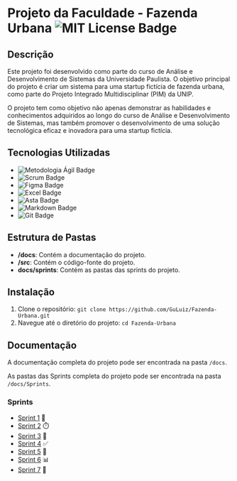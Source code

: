 # Projeto da Faculdade - Fazenda Urbana ![MIT License Badge](https://img.shields.io/badge/License-MIT-blue.svg)



## Descrição
Este projeto foi desenvolvido como parte do curso de Análise e Desenvolvimento de Sistemas da Universidade Paulista. O objetivo principal do projeto é criar um sistema para uma startup fictícia de fazenda urbana, como parte do Projeto Integrado Multidisciplinar (PIM) da UNIP.

O projeto tem como objetivo não apenas demonstrar as habilidades e conhecimentos adquiridos ao longo do curso de Análise e Desenvolvimento de Sistemas, mas também promover o desenvolvimento de uma solução tecnológica eficaz e inovadora para uma startup fictícia.

## Tecnologias Utilizadas

- ![Metodologia Ágil Badge](https://img.shields.io/badge/-Metodologia%20%C3%81gil-008B8B?style=flat-square)
- ![Scrum Badge](https://img.shields.io/badge/-Scrum-5849BE?style=flat-square&logo=scrum&logoColor=white)
- ![Figma Badge](https://img.shields.io/badge/-Figma-F24E1E?style=flat-square&logo=figma&logoColor=white)
- ![Excel Badge](https://img.shields.io/badge/-Excel-217346?style=flat-square&logo=microsoft-excel&logoColor=white)
- ![Asta Badge](https://img.shields.io/badge/-Asta-004B87?style=flat-square)
- ![Markdown Badge](https://img.shields.io/badge/-Markdown-000000?style=flat&logo=markdown)
- ![Git Badge](https://img.shields.io/badge/-Git-F05032?style=flat&logo=git&logoColor=white)




## Estrutura de Pastas
- **/docs**: Contém a documentação do projeto.
- **/src**: Contém o código-fonte do projeto.
- **docs/sprints**: Contém as pastas das sprints do projeto.

## Instalação
1. Clone o repositório: `git clone https://github.com/GuLuiz/Fazenda-Urbana.git`
2. Navegue até o diretório do projeto: `cd Fazenda-Urbana`

## Documentação
A documentação completa do projeto pode ser encontrada na pasta `/docs`.

As pastas das Sprints completa do projeto pode ser encontrada na pasta `/docs/Sprints`.

### Sprints
- [Sprint 1](https://github.com/GuLuiz/Fazenda-Urbana/tree/main/Docs/Sprints/Sprint%20I) 📅
- [Sprint 2](https://github.com/GuLuiz/Fazenda-Urbana/tree/main/Docs/Sprints/Sprint%20II) ⏱️
- [Sprint 3](https://github.com/GuLuiz/Fazenda-Urbana/tree/main/Docs/Sprints/Sprint%20III) 📝
- [Sprint 4](https://github.com/GuLuiz/Fazenda-Urbana/tree/main/Docs/Sprints/Sprint%20IV) ✅
- [Sprint 5](https://github.com/GuLuiz/Fazenda-Urbana/tree/main/Docs/Sprints/Sprint%20V) 🔄
- [Sprint 6](https://github.com/GuLuiz/Fazenda-Urbana/tree/main/Docs/Sprints/Sprint%20VI) 📊
- [Sprint 7](https://github.com/GuLuiz/Fazenda-Urbana/tree/main/Docs/Sprints/Sprint%20VII) 🚀





